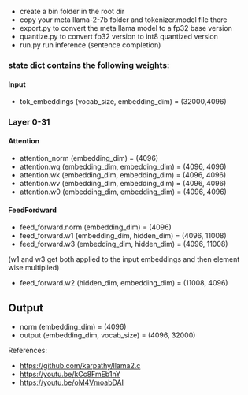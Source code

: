 
* create a bin folder in the root dir
* copy your meta llama-2-7b folder and tokenizer.model file there
* export.py to convert the meta llama model to a fp32 base version
* quantize.py to convert fp32 version to int8 quantized version
* run.py run inference (sentence completion)


### state dict contains the following weights:

#### Input
* tok_embeddings (vocab_size, embedding_dim) = (32000,4096)
### Layer 0-31
#### Attention
* attention_norm (embedding_dim) = (4096)
* attention.wq (embedding_dim, embedding_dim) = (4096, 4096)
* attention.wk (embedding_dim, embedding_dim) = (4096, 4096)
* attention.wv (embedding_dim, embedding_dim) = (4096, 4096)
* attention.w0 (embedding_dim, embedding_dim) = (4096, 4096)
#### FeedFordward
* feed_forward.norm (embedding_dim) = (4096)
* feed_forward.w1 (embedding_dim, hidden_dim) = (4096, 11008)
* feed_forward.w3 (embedding_dim, hidden_dim) = (4096, 11008)

(w1 and w3 get both applied to the input embeddings and then element wise multiplied)
* feed_forward.w2 (hidden_dim, embedding_dim) = (11008, 4096)



## Output
* norm (embedding_dim) = (4096)
* output (embedding_dim, vocab_size) = (4096, 32000)

References:
* https://github.com/karpathy/llama2.c
* https://youtu.be/kCc8FmEb1nY
* https://youtu.be/oM4VmoabDAI
